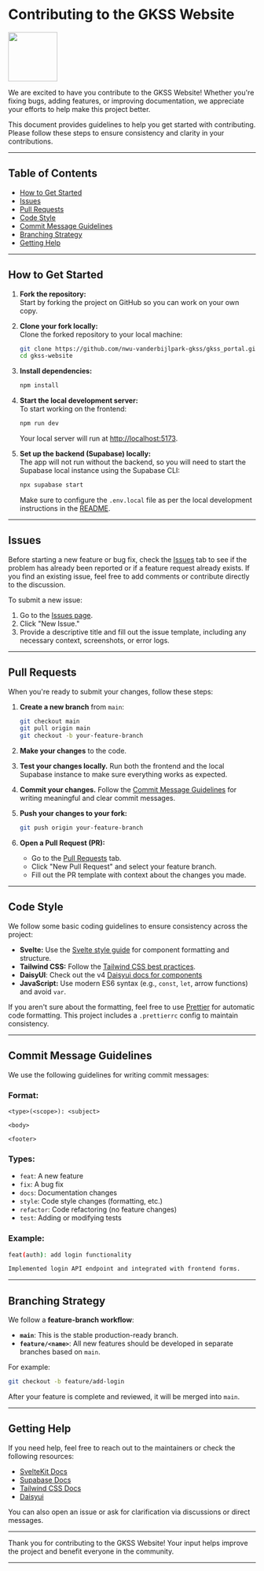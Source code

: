 # Contributing to the GKSS Website

<img src="https://nwu-vaal-gkss.netlify.app/icon.png" style="width: 100px;height: 100px;"/>

We are excited to have you contribute to the GKSS Website! Whether you're fixing bugs, adding features, or improving documentation, we appreciate your efforts to help make this project better.

This document provides guidelines to help you get started with contributing. Please follow these steps to ensure consistency and clarity in your contributions.

---

## Table of Contents

- [How to Get Started](#how-to-get-started)
- [Issues](#issues)
- [Pull Requests](#pull-requests)
- [Code Style](#code-style)
- [Commit Message Guidelines](#commit-message-guidelines)
- [Branching Strategy](#branching-strategy)
- [Getting Help](#getting-help)

---

## How to Get Started

1. **Fork the repository:**  
   Start by forking the project on GitHub so you can work on your own copy.

2. **Clone your fork locally:**  
   Clone the forked repository to your local machine:

   ```bash
   git clone https://github.com/nwu-vanderbijlpark-gkss/gkss_portal.git
   cd gkss-website
   ```

3. **Install dependencies:**

   ```bash
   npm install
   ```

4. **Start the local development server:**  
   To start working on the frontend:

   ```bash
   npm run dev
   ```

   Your local server will run at [http://localhost:5173](http://localhost:5173).

5. **Set up the backend (Supabase) locally:**  
   The app will not run without the backend, so you will need to start the Supabase local instance using the Supabase CLI:

   ```bash
   npx supabase start
   ```

   Make sure to configure the `.env.local` file as per the local development instructions in the [README](./README.md).

---

## Issues

Before starting a new feature or bug fix, check the [Issues](https://github.com/nwu-vanderbijlpark-gkss/gkss_portal/issues) tab to see if the problem has already been reported or if a feature request already exists. If you find an existing issue, feel free to add comments or contribute directly to the discussion.

To submit a new issue:

1. Go to the [Issues page](https://github.com/nwu-vanderbijlpark-gkss/gkss_portal/issues).
2. Click "New Issue."
3. Provide a descriptive title and fill out the issue template, including any necessary context, screenshots, or error logs.

---

## Pull Requests

When you're ready to submit your changes, follow these steps:

1. **Create a new branch** from `main`:

   ```bash
   git checkout main
   git pull origin main
   git checkout -b your-feature-branch
   ```

2. **Make your changes** to the code.

3. **Test your changes locally.** Run both the frontend and the local Supabase instance to make sure everything works as expected.

4. **Commit your changes.** Follow the [Commit Message Guidelines](#commit-message-guidelines) for writing meaningful and clear commit messages.

5. **Push your changes to your fork:**

   ```bash
   git push origin your-feature-branch
   ```

6. **Open a Pull Request (PR):**
   - Go to the [Pull Requests](https://github.com/nwu-vanderbijlpark-gkss/gkss_portal/pulls) tab.
   - Click "New Pull Request" and select your feature branch.
   - Fill out the PR template with context about the changes you made.

---

## Code Style

We follow some basic coding guidelines to ensure consistency across the project:

- **Svelte:** Use the [Svelte style guide](https://svelte.dev/docs) for component formatting and structure.
- **Tailwind CSS:** Follow the [Tailwind CSS best practices](https://tailwindcss.com/docs).
- **DaisyUI**: Check out the v4 [Daisyui docs for components](https://v4.daisyui.com/)
- **JavaScript:** Use modern ES6 syntax (e.g., `const`, `let`, arrow functions) and avoid `var`.

If you aren't sure about the formatting, feel free to use [Prettier](https://prettier.io/) for automatic code formatting. This project includes a `.prettierrc` config to maintain consistency.

---

## Commit Message Guidelines

We use the following guidelines for writing commit messages:

### Format:

```
<type>(<scope>): <subject>

<body>

<footer>
```

### Types:

- `feat`: A new feature
- `fix`: A bug fix
- `docs`: Documentation changes
- `style`: Code style changes (formatting, etc.)
- `refactor`: Code refactoring (no feature changes)
- `test`: Adding or modifying tests

### Example:

```bash
feat(auth): add login functionality

Implemented login API endpoint and integrated with frontend forms.
```

---

## Branching Strategy

We follow a **feature-branch workflow**:

- **`main`**: This is the stable production-ready branch.
- **`feature/<name>`**: All new features should be developed in separate branches based on `main`.

For example:

```bash
git checkout -b feature/add-login
```

After your feature is complete and reviewed, it will be merged into `main`.

---

## Getting Help

If you need help, feel free to reach out to the maintainers or check the following resources:

- [SvelteKit Docs](https://kit.svelte.dev/docs)
- [Supabase Docs](https://supabase.com/docs)
- [Tailwind CSS Docs](https://tailwindcss.com/docs)
- [Daisyui](https://v4.daisyui.com/)

You can also open an issue or ask for clarification via discussions or direct messages.

---

Thank you for contributing to the GKSS Website! Your input helps improve the project and benefit everyone in the community.

---
